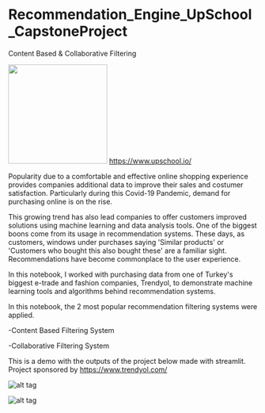 # Recommendation_Engine_UpSchool_CapstoneProject
Content Based &amp; Collaborative Filtering 

 <img src="https://user-images.githubusercontent.com/54555527/96352767-b02d5380-10ce-11eb-8910-5d70a49a8a26.JPG" width="200" height="200"> https://www.upschool.io/      
 
Popularity due to a comfortable and effective online shopping experience provides companies additional data to improve their sales and costumer satisfaction. Particularly during this Covid-19 Pandemic, demand for purchasing online is on the rise.

This growing trend has also lead companies to offer customers improved solutions using machine learning and data analysis tools. One of the biggest boons come from its usage in recommendation systems. These days, as customers, windows under purchases saying 'Similar products' or 'Customers who bought this also bought these' are a familiar sight. Recommendations have become commonplace to the user experience.

In this notebook, I worked with purchasing data from one of Turkey's biggest e-trade and fashion companies, Trendyol, to demonstrate machine learning tools and algorithms behind recommendation systems.

In this notebook, the 2 most popular recommendation filtering systems were applied.

 -Content Based Filtering System
 
 -Collaborative Filtering System
 
 This is a demo with the outputs of the project below made with streamlit. Project sponsored by https://www.trendyol.com/

![alt tag](https://user-images.githubusercontent.com/54555527/96352745-5f1d5f80-10ce-11eb-909f-15128c08db7c.gif)

![alt tag](https://user-images.githubusercontent.com/54555527/96352743-5cbb0580-10ce-11eb-9008-70da8521203c.gif)
